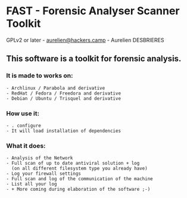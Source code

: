 # FAST - Forensic Analyser Scanner Toolkit
GPLv2 or later - aurelien@hackers.camp - Aurelien DESBRIERES


## This software is a toolkit for forensic analysis.

### It is made to works on:

	- Archlinux / Parabola and derivative
	- RedHat / Fedora / Freedora and derivative
	- Debian / Ubuntu / Trisquel and derivative


### How use it:

	- . configure
	- It will load installation of dependencies

 
### What it does:

	- Analysis of the Network
	- Full scan of up to date antiviral solution + log
	  (on all different filesystem type you already have)
	- Log your firewall settings
	- Full scan and log of the communication of the machine
	- List all your log
	- + More coming during elaboration of the software ;-)
